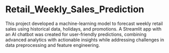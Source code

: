# Retail_Weekly_Sales_Prediction
 This project developed a machine-learning model to forecast weekly retail sales using historical data, holidays, and promotions. A Streamlit app with an AI chatbot was created for user-friendly predictions, combining advanced analytics with actionable insights while addressing challenges in data preprocessing and feature engineering.

